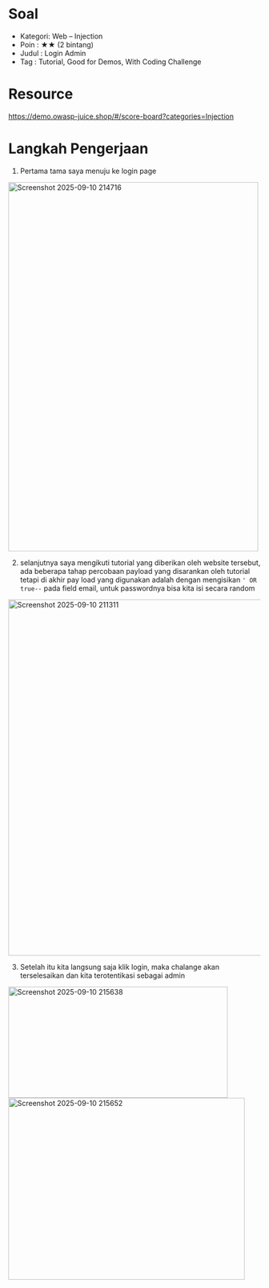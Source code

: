 # Soal
- Kategori: Web – Injection
- Poin : ★★ (2 bintang)
- Judul : Login Admin
- Tag : Tutorial, Good for Demos, With Coding Challenge

# Resource 
https://demo.owasp-juice.shop/#/score-board?categories=Injection

# Langkah Pengerjaan
1. Pertama tama saya menuju ke login page
<img width="499" height="737" alt="Screenshot 2025-09-10 214716" src="https://github.com/user-attachments/assets/e7db431a-4ba9-451f-8e11-41d428f67ff9" />

2. selanjutnya saya mengikuti tutorial yang diberikan oleh website tersebut, ada beberapa tahap percobaan payload yang disarankan oleh tutorial tetapi di akhir pay load yang digunakan adalah dengan mengisikan `' OR true--` pada field email, untuk passwordnya bisa kita isi secara random
<img width="532" height="711" alt="Screenshot 2025-09-10 211311" src="https://github.com/user-attachments/assets/7eecebef-37bf-412e-a9c5-4ef6e305b682" />

3. Setelah itu kita langsung saja klik login, maka chalange akan terselesaikan dan kita terotentikasi sebagai admin
<img width="438" height="222" alt="Screenshot 2025-09-10 215638" src="https://github.com/user-attachments/assets/25d45090-a90b-4837-a358-ce2ac120d369" />
<img width="472" height="363" alt="Screenshot 2025-09-10 215652" src="https://github.com/user-attachments/assets/24923d6b-72fe-48c8-81e8-22540aedccb2" />
